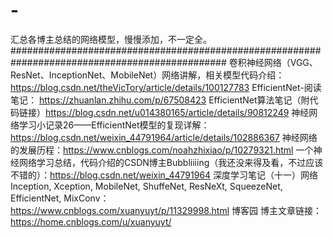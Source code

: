 # -
汇总各博主总结的网络模型，慢慢添加，不一定全。
###############################################################################################
卷积神经网络（VGG、ResNet、InceptionNet、MobileNet）网络讲解，相关模型代码介绍：https://blog.csdn.net/theVicTory/article/details/100127783
EfficientNet-阅读笔记： https://zhuanlan.zhihu.com/p/67508423 
EfficientNet算法笔记（附代码链接）https://blog.csdn.net/u014380165/article/details/90812249 
神经网络学习小记录26——EfficientNet模型的复现详解：https://blog.csdn.net/weixin_44791964/article/details/102886367
神经网络的发展历程：https://www.cnblogs.com/noahzhixiao/p/10279321.html
一个神经网络学习总结，代码介绍的CSDN博主Bubbliiiing（我还没来得及看，不过应该不错的）：https://blog.csdn.net/weixin_44791964
深度学习笔记（十一）网络 Inception, Xception, MobileNet, ShuffeNet, ResNeXt, SqueezeNet, EfficientNet, MixConv：  https://www.cnblogs.com/xuanyuyt/p/11329998.html                                                                                博客园 博主文章链接：https://home.cnblogs.com/u/xuanyuyt/

